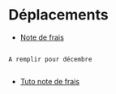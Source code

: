 # Déplacements

- [Note de frais](https://docs.google.com/spreadsheets/d/1oNU0tn9h92VC5yek9lHDSAgRMopCngZ-zaTTh7nCs4g/edit?gid=413507540#gid=413507540)

```{note}

A remplir pour décembre


```


- [Tuto note de frais](https://docs.google.com/document/d/1-kpJrigPaLHp-v4FE9nyxSzck5yd4oGDInlp-i_oZSM/edit?tab=t.0)